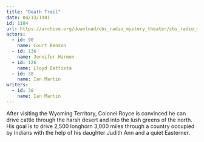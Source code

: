 ```yaml
---
title: "Death Trail"
date: 04/13/1981
id: 1184
url: https://archive.org/download/cbs_radio_mystery_theater/cbs_radio_mystery_theater-1151-1200.zip/cbs_radio_mystery_theater-1151-1200%2Fcbsrmt_1184_death_trail.mp3
actors:  
  - id: 90
    name: Court Benson  
  - id: 136
    name: Jennifer Harmon  
  - id: 126
    name: Lloyd Battista  
  - id: 38
    name: Ian Martin
writers:  
  - id: 38
    name: Ian Martin
---
```

After visiting the Wyoming Territory, Colonel Royce is convinced he can drive cattle through the harsh desert and into the lush greens of the north. His goal is to drive 2,500 longhorn 3,000 miles through a country occupied by Indians with the help of his daughter Judith Ann and a quiet Easterner.